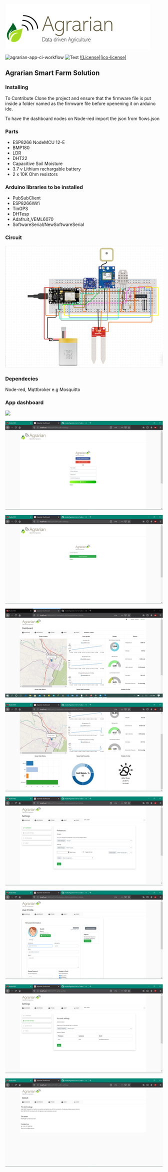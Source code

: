 ![](/docs/screenshots/Agrarian-Logo-1.png)

![agrarian-app-ci-workflow](https://github.com/ertush/Agrarian/workflows/agrarian-app-ci-workflow/badge.svg)
![Test](https://github.com/ertush/Agrarian/workflows/Test/badge.svg)
[![License][ico-license]](LICENSE)

## Agrarian Smart Farm Solution

### Installing

To Contribute Clone the project and ensure that the firmware file is put inside a folder named as the firmware file before openening it on arduino ide.

To have the dashboard nodes on Node-red import the json from flows.json

### Parts

 * ESP8266 NodeMCU 12-E
 * BMP180
 * LDR
 * DHT22
 * Capacitive Soil Moisture
 * 3.7 v Lithium rechargable battery
 * 2 x 10K Ohm resistors

### Arduino libraries to be installed
 
 * PubSubClient
 * ESP8266Wifi
 * TinGPS
 * DHTesp
 * Adafruit_VEML6070
 * SoftwareSerial/NewSoftwareSerial

### Circuit
 
![](/docs/screenshots/Circuit.png)

### Dependecies

Node-red, Mqttbroker e.g Mosquitto

### App dashboard

![](/docs/screenshots/Welcome.png)

![](/docs/screenshots/Register.png)

![](/docs/screenshots/ForgotPasswd.png)  

![](/docs/screenshots/Dashboard-1.png)

![](/docs/screenshots/Dashboard-2.png)

![](/docs/screenshots/Options-1.png)

![](/docs/screenshots/UserProfile.png)

![](/docs/screenshots/Options-2.png)

![](/docs/screenshots/About.png)
